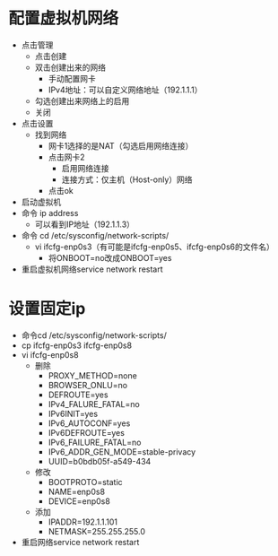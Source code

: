 # 配置虚拟机网络

* 点击管理
  * 点击创建
  * 双击创建出来的网络
    * 手动配置网卡
    * IPv4地址：可以自定义网络地址（192.1.1.1）
  * 勾选创建出来网络上的启用
  * 关闭
* 点击设置
  * 找到网络
    * 网卡1选择的是NAT（勾选启用网络连接）
    * 点击网卡2
      * 启用网络连接
      * 连接方式：仅主机（Host-only）网络
    * 点击ok
* 启动虚拟机
* 命令 ip address
  * 可以看到IP地址（192.1.1.3）
* 命令 cd /etc/sysconfig/network-scripts/
  * vi ifcfg-enp0s3（有可能是ifcfg-enp0s5、ifcfg-enp0s6的文件名）
    * 将ONBOOT=no改成ONBOOT=yes
* 重启虚拟机网络service network restart



# 设置固定ip

* 命令cd /etc/sysconfig/network-scripts/
* cp ifcfg-enp0s3  ifcfg-enp0s8
* vi   ifcfg-enp0s8
  * 删除
    * PROXY_METHOD=none
    * BROWSER_ONLU=no
    * DEFROUTE=yes
    * IPv4_FALURE_FATAL=no
    * IPv6INIT=yes
    * IPv6_AUTOCONF=yes
    * IPv6DEFROUTE=yes
    * IPv6_FAILURE_FATAL=no
    * IPv6_ADDR_GEN_MODE=stable-privacy 
    * UUID=b0bdb05f-a549-434
  * 修改
    * BOOTPROTO=static
    * NAME=enp0s8
    * DEVICE=enp0s8
  * 添加
    * IPADDR=192.1.1.101
    * NETMASK=255.255.255.0
* 重启网络service network restart